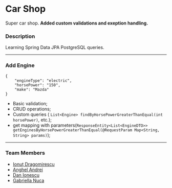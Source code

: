 # Car Shop

Super car shop. **Added custom validations and exeption handling.**

### Description

Learning Spring Data JPA PostgreSQL queries.

---

### Add Engine

```
{
    "engineType": "electric",
    "horsePower": "150",
    "make": "Mazda"
}
```

- Basic validation;
- CRUD operations;
- Custom queries ( `List<Engine> findByHorsePowerGreaterThanEqual(int horsePower)`, etc.);
- get mapping with parameters(`ResponseEntity<List<EngineDTO>> getEnginesByHorsePowerGreaterThanEqual(@RequestParam Map<String, String> params)`);

---

### Team Members

- [Ionuț Dragomirescu](https://github.com/dragomirescuionut)
- [Anghel Andrei](https://github.com/rhacp)
- [Dan Ionescu](https://github.com/Daniel7Ionescu)
- [Gabriella Nuca](https://github.com/GabriellaNuca2209)
